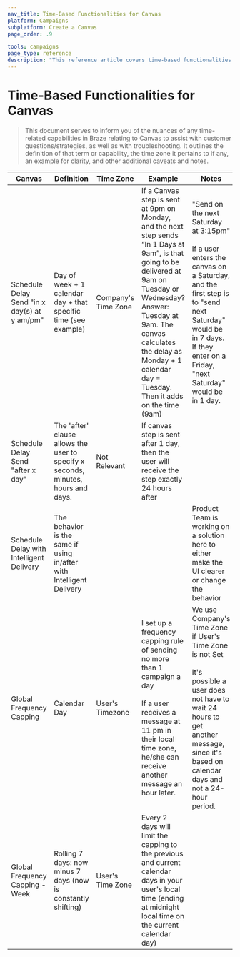 ```yaml
---
nav_title: Time-Based Functionalities for Canvas
platform: Campaigns
subplatform: Create a Canvas
page_order: .9

tools: campaigns
page_type: reference
description: "This reference article covers time-based functionalities for Canvas."
---
```

# Time-Based Functionalities for Canvas

> This document serves to inform you of the nuances of any time-related capabilities in Braze relating to Canvas to assist with customer questions/strategies, as well as with troubleshooting. It outlines the definition of that term or capability, the time zone it pertains to if any, an example for clarity, and other additional caveats and notes.

Canvas | Definition | Time Zone | Example | Notes |
----------------- | ---------- | --------- | ------- | ----- |
Schedule Delay<br>Send "in x day(s) at y am/pm" | Day of week + 1 calendar day + that specific time (see example) | Company's Time Zone | If a Canvas step is sent at 9pm on Monday, and the next step sends “In 1 Days at 9am”, is that going to be delivered at 9am on Tuesday or Wednesday? Answer: Tuesday at 9am. The canvas calculates the delay as Monday + 1 calendar day = Tuesday. Then it adds on the time (9am) | "Send on the next Saturday at 3:15pm" <br><br>If a user enters the canvas on a Saturday, and the first step is to "send next Saturday" would be in 7 days. If they enter on a Friday, "next Saturday" would be in 1 day.  |
Schedule Delay<br>Send "after x day" | The 'after' clause allows the user to specify x seconds, minutes, hours and days. | Not Relevant | If canvas step is sent after 1 day, then the user will receive the step exactly 24 hours after | |
Schedule Delay with Intelligent Delivery | The behavior is the same if using in/after with Intelligent Delivery | | | Product Team is working on a solution here to either make the UI clearer or change the behavior |
Global Frequency Capping | Calendar Day | User's Timezone | I set up a frequency capping rule of sending no more than 1 campaign a day<br><br>If a user receives a message at 11 pm in their local time zone, he/she can receive another message an hour later.  | We use Company's Time Zone if User's Time Zone is not Set <br><br> It's possible a user does not have to wait 24 hours to get another message, since it's based on calendar days and not a 24-hour period.|
Global Frequency Capping - Week| Rolling 7 days: now minus 7 days (now is constantly shifting) | User's Time Zone | Every 2 days will limit the capping to the previous and current calendar days in your user's local time (ending at midnight local time on the current calendar day) | |

